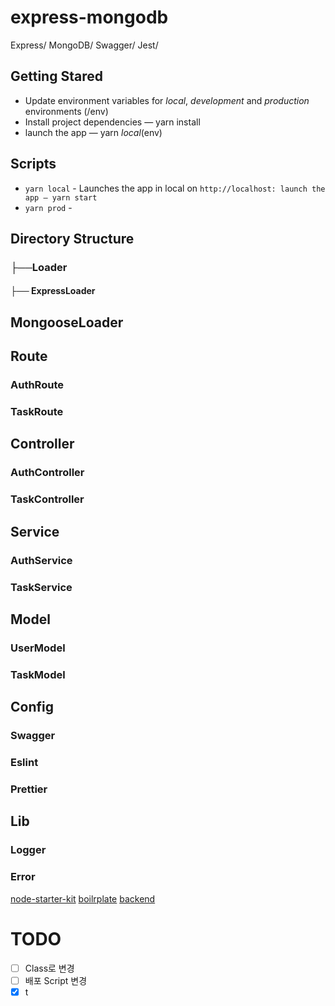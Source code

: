 # express-mongodb
Express/
MongoDB/
Swagger/
Jest/

## Getting Stared
- Update environment variables for *local*, *development* and *production* environments (/env)
- Install project dependencies — yarn install
- launch the app — yarn *local*(env)

## Scripts
- `yarn local` - Launches the app in local on `http://localhost: launch the app — yarn start`
- `yarn prod` - 

## Directory Structure
### ├──Loader
####   ├── ExpressLoader
## MongooseLoader

## Route
### AuthRoute
### TaskRoute

## Controller
### AuthController
### TaskController

## Service
### AuthService
### TaskService

## Model
### UserModel
### TaskModel

## Config
### Swagger
### Eslint
### Prettier

## Lib
### Logger
### Error


[node-starter-kit](https://github.com/kriasoft/node-starter-kit)
[boilrplate](http://www.boilrplate.com/language/nodejs)
[backend](https://github.com/samchon/backend/tree/korean)

# TODO
- [ ] Class로 변경
- [ ] 배포 Script 변경
- [x] t
